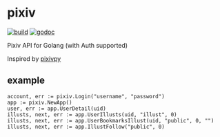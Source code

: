 # pixiv

[![build](https://travis-ci.org/everpcpc/pixiv.svg)](https://travis-ci.org/everpcpc/pixiv)
[![godoc](https://img.shields.io/badge/godoc-reference-5272B4.svg)](https://godoc.org/github.com/everpcpc/pixiv)

Pixiv API for Golang (with Auth supported)

Inspired by [pixivpy](https://github.com/upbit/pixivpy)

## example

```golang
account, err := pixiv.Login("username", "password")
app := pixiv.NewApp()
user, err := app.UserDetail(uid)
illusts, next, err := app.UserIllusts(uid, "illust", 0)
illusts, next, err := app.UserBookmarksIllust(uid, "public", 0, "")
illusts, next, err := app.IllustFollow("public", 0)
```
